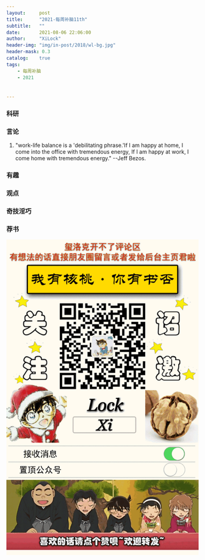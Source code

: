 ```yaml
---
layout:     post
title:      "2021-每周补脑11th"
subtitle:   ""
date:       2021-08-06 22:06:00
author:     "XiLock"
header-img: "img/in-post/2018/wl-bg.jpg"
header-mask: 0.3
catalog:    true
tags:
    - 每周补脑
    - 2021


---
```


### 科研

### 言论
1. "work-life balance is a 'debilitating phrase.'If I am happy at home, I come into the office with tremendous energy, If I am happy at work, I come home with tremendous energy." --Jeff Bezos. 



### 有趣

### 观点

### 奇技淫巧

### 荐书


![](/img/wc-tail.GIF)
